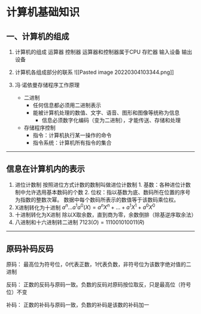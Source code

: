 计算机基础知识
===
一、计算机的组成
---
1. 计算机的组成
	运算器
	控制器
		运算器和控制器属于CPU
	存贮器
	输入设备
	输出设备

2. 计算机各组成部分的联系
![[Pasted image 20220304103344.png]]

3. 冯·诺依曼存储程序工作原理
	- 二进制
		- 任何信息都必须用二进制表示
		- 能被计算机处理的数值、文字、语音、图形和图像等统称为信息
			- 信息必须数字化编码（变为二进制），才能传送、存储和处理
	- 存储程序控制
		- 指令：计算机执行某一操作的命令
		- 指令系统：计算机所有指令的集合
---
## 信息在计算机内的表示
1. 进位计数制
	按照进位方式计数的数制叫做进位计数制
		1. 基数：各种进位计数制中允许选用基本数码的个数
		2. 位权：指以基数为底、数码所在位置的序号为指数的整数次幂。
				数据中每个数码所表示的数值等于该数码乘位权。
1. X进制转化为十进制
	$a^n...a^1a^0(X)=a^nX^n+...+a^1X^1+a^0X^0$
1. 十进制转化为X进制
	除以X取余数，直到商为零，余数倒排（除基逆序取余法）
3. 八进制和十六进制转二进制
	$7123(O)=111 001 010 011(R)$
---
## 原码补码反码
原码：
	最高位为符号位，0代表正数，1代表负数，非符号位为该数字绝对值的二进制

反码：
	正数的反码与原码一致。负数的反码对原码按位取反，只是最高位（符号位）不变

补码：
	正数的补码与原码一致，负数的补码是该数的补码加一